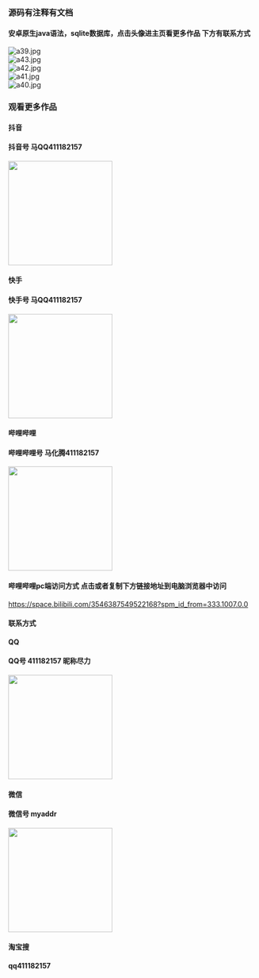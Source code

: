### 源码有注释有文档

#### 安卓原生java语法，sqlite数据库，点击头像进主页看更多作品 下方有联系方式
 <img src='https://img.alicdn.com/imgextra/i4/1658540494/O1CN01bmzTDN1FWIa2OA9dS_!!1658540494.jpg' alt='a39.jpg' /></br> 
 <img src='https://img.alicdn.com/imgextra/i1/1658540494/O1CN01gF0A9B1FWIa516cGb_!!1658540494.jpg' alt='a43.jpg' /></br> 
 <img src='https://img.alicdn.com/imgextra/i3/1658540494/O1CN01RIdBRK1FWIZzlhMGJ_!!1658540494.jpg' alt='a42.jpg' /></br> 
 <img src='https://img.alicdn.com/imgextra/i3/1658540494/O1CN01gkU2py1FWIa5Pzde8_!!1658540494.jpg' alt='a41.jpg' /></br> 
 <img src='https://img.alicdn.com/imgextra/i4/1658540494/O1CN019bcjpE1FWIa516TwO_!!1658540494.jpg' alt='a40.jpg' /></br>
### 观看更多作品

#### 抖音
#### 抖音号  马QQ411182157
<img src="https://gitee.com/QQ411182157/mingpian/raw/master/douyin.png" width="210px">

#### 快手
#### 快手号  马QQ411182157

<img src="https://gitee.com/QQ411182157/mingpian/raw/master/kuaishou.jpg" width="210px">

#### 哔哩哔哩
#### 哔哩哔哩号  马化腾411182157

<img src="https://gitee.com/QQ411182157/mingpian/raw/master/bili.png" width="210px">

#### 哔哩哔哩pc端访问方式 点击或者复制下方链接地址到电脑浏览器中访问

https://space.bilibili.com/3546387549522168?spm_id_from=333.1007.0.0


#### 联系方式
#### QQ
#### QQ号 411182157 昵称尽力

<img src="https://gitee.com/QQ411182157/mingpian/raw/master/qq.jpg" width="210px">

#### 微信
#### 微信号 myaddr

<img src="https://gitee.com/QQ411182157/mingpian/raw/master/weixin.png" width="210px">

#### 淘宝搜
#### qq411182157
